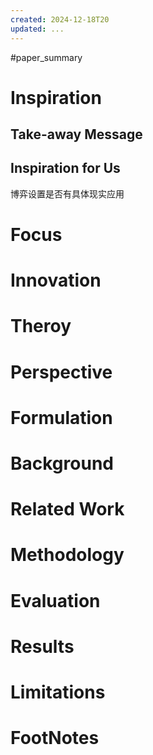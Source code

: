 ```yaml
---
created: 2024-12-18T20
updated: ...
---
```

#paper_summary 

# Inspiration
## Take-away Message
## Inspiration for Us
博弈设置是否有具体现实应用
# Focus
# Innovation
# Theroy
# Perspective
# Formulation
# Background
# Related Work
# Methodology
# Evaluation
# Results
# Limitations
# FootNotes
